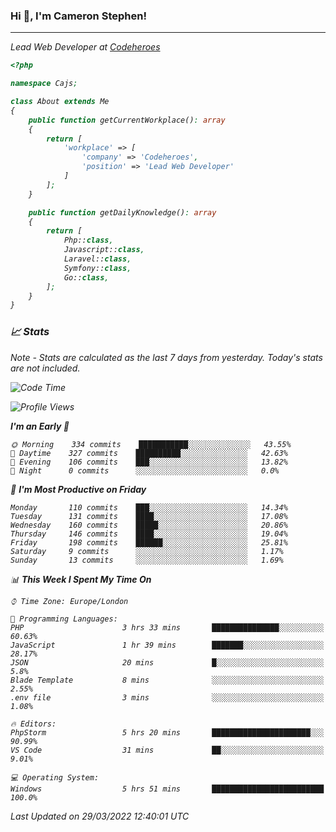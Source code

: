 ### Hi 👋, I'm Cameron Stephen!
<hr>
<p><em>Lead Web Developer at <a href="https://codeheroes.co.uk">Codeheroes</a></p>


```php
<?php

namespace Cajs;

class About extends Me
{
    public function getCurrentWorkplace(): array
    {
        return [
            'workplace' => [
                'company' => 'Codeheroes',
                'position' => 'Lead Web Developer'
            ]
        ];
    }

    public function getDailyKnowledge(): array
    {
        return [
            Php::class,
            Javascript::class,
            Laravel::class,
            Symfony::class,
            Go::class,
        ];
    }
}
```

### 📈 Stats
<p><em>Note - Stats are calculated as the last 7 days from yesterday. Today's stats are not included.</em></p>


<!--START_SECTION:waka-->
![Code Time](http://img.shields.io/badge/Code%20Time-2%2C757%20hrs%2038%20mins-blue)

![Profile Views](http://img.shields.io/badge/Profile%20Views-0-blue)

**I'm an Early 🐤** 

```text
🌞 Morning    334 commits    ███████████░░░░░░░░░░░░░░   43.55% 
🌆 Daytime    327 commits    ██████████░░░░░░░░░░░░░░░   42.63% 
🌃 Evening    106 commits    ███░░░░░░░░░░░░░░░░░░░░░░   13.82% 
🌙 Night      0 commits      ░░░░░░░░░░░░░░░░░░░░░░░░░   0.0%

```
📅 **I'm Most Productive on Friday** 

```text
Monday       110 commits    ███░░░░░░░░░░░░░░░░░░░░░░   14.34% 
Tuesday      131 commits    ████░░░░░░░░░░░░░░░░░░░░░   17.08% 
Wednesday    160 commits    █████░░░░░░░░░░░░░░░░░░░░   20.86% 
Thursday     146 commits    ████░░░░░░░░░░░░░░░░░░░░░   19.04% 
Friday       198 commits    ██████░░░░░░░░░░░░░░░░░░░   25.81% 
Saturday     9 commits      ░░░░░░░░░░░░░░░░░░░░░░░░░   1.17% 
Sunday       13 commits     ░░░░░░░░░░░░░░░░░░░░░░░░░   1.69%

```


📊 **This Week I Spent My Time On** 

```text
⌚︎ Time Zone: Europe/London

💬 Programming Languages: 
PHP                      3 hrs 33 mins       ███████████████░░░░░░░░░░   60.63% 
JavaScript               1 hr 39 mins        ███████░░░░░░░░░░░░░░░░░░   28.17% 
JSON                     20 mins             █░░░░░░░░░░░░░░░░░░░░░░░░   5.8% 
Blade Template           8 mins              ░░░░░░░░░░░░░░░░░░░░░░░░░   2.55% 
.env file                3 mins              ░░░░░░░░░░░░░░░░░░░░░░░░░   1.08%

🔥 Editors: 
PhpStorm                 5 hrs 20 mins       ██████████████████████░░░   90.99% 
VS Code                  31 mins             ██░░░░░░░░░░░░░░░░░░░░░░░   9.01%

💻 Operating System: 
Windows                  5 hrs 51 mins       █████████████████████████   100.0%

```


 Last Updated on 29/03/2022 12:40:01 UTC
<!--END_SECTION:waka-->
